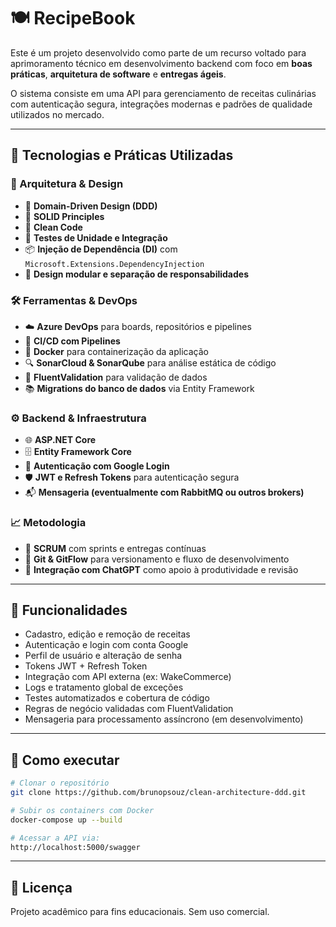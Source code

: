 # 🍽️ RecipeBook 

Este é um projeto desenvolvido como parte de um recurso voltado para aprimoramento técnico em desenvolvimento backend com foco em **boas práticas**, **arquitetura de software** e **entregas ágeis**.

O sistema consiste em uma API para gerenciamento de receitas culinárias com autenticação segura, integrações modernas e padrões de qualidade utilizados no mercado.

---

## 🚀 Tecnologias e Práticas Utilizadas

### 🧠 Arquitetura & Design
- 🔷 **Domain-Driven Design (DDD)**
- 🧱 **SOLID Principles**
- 🧼 **Clean Code**
- 🧪 **Testes de Unidade e Integração**
- 📦 **Injeção de Dependência (DI)** com `Microsoft.Extensions.DependencyInjection`
- 🧭 **Design modular e separação de responsabilidades**

### 🛠️ Ferramentas & DevOps
- ☁️ **Azure DevOps** para boards, repositórios e pipelines
- 🔄 **CI/CD com Pipelines**
- 🐳 **Docker** para containerização da aplicação
- 🔍 **SonarCloud & SonarQube** para análise estática de código
- 🧪 **FluentValidation** para validação de dados
- 📚 **Migrations do banco de dados** via Entity Framework

### ⚙️ Backend & Infraestrutura
- 🌐 **ASP.NET Core**
- 🗄️ **Entity Framework Core**
- 🔐 **Autenticação com Google Login**
- 🛡️ **JWT e Refresh Tokens** para autenticação segura
- 📬 **Mensageria (eventualmente com RabbitMQ ou outros brokers)**

### 📈 Metodologia
- 🧩 **SCRUM** com sprints e entregas contínuas
- 🧪 **Git & GitFlow** para versionamento e fluxo de desenvolvimento
- 🤖 **Integração com ChatGPT** como apoio à produtividade e revisão

---

## 📸 Funcionalidades

- Cadastro, edição e remoção de receitas
- Autenticação e login com conta Google
- Perfil de usuário e alteração de senha
- Tokens JWT + Refresh Token
- Integração com API externa (ex: WakeCommerce)
- Logs e tratamento global de exceções
- Testes automatizados e cobertura de código
- Regras de negócio validadas com FluentValidation
- Mensageria para processamento assíncrono (em desenvolvimento)

---

## 🏁 Como executar

```bash
# Clonar o repositório
git clone https://github.com/brunopsouz/clean-architecture-ddd.git

# Subir os containers com Docker
docker-compose up --build

# Acessar a API via:
http://localhost:5000/swagger
```
---

## 📄 Licença
Projeto acadêmico para fins educacionais. Sem uso comercial.
